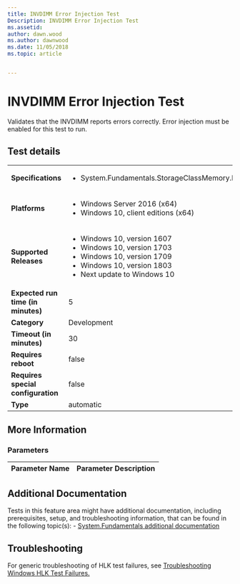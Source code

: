 ```yaml
---
title: INVDIMM Error Injection Test
Description: INVDIMM Error Injection Test
ms.assetid: 
author: dawn.wood
ms.author: dawnwood
ms.date: 11/05/2018
ms.topic: article


---
```


# INVDIMM Error Injection Test

Validates that the INVDIMM reports errors correctly. Error injection must be enabled for this test to run.

## Test details
|||
|---|---|
| **Specifications**  | <ul><li>System.Fundamentals.StorageClassMemory.INVDIMM.DSMCompliance</li></ul> |  
| **Platforms**   | <ul><li>Windows Server 2016 (x64)</li><li>Windows 10, client editions (x64)</li></ul> |
| **Supported Releases** | <ul><li>Windows 10, version 1607</li><li>Windows 10, version 1703</li><li>Windows 10, version 1709</li><li>Windows 10, version 1803</li><li>Next update to Windows 10</li></ul> |
|**Expected run time (in minutes)**| 5 |
|**Category**| Development |
|**Timeout (in minutes)**| 30 |
|**Requires reboot**| false |
|**Requires special configuration**| false |
|**Type**| automatic |

## More Information
### Parameters
| Parameter Name | Parameter Description |
| --- | --- |


## Additional Documentation
Tests in this feature area might have additional documentation, including prerequisites, setup, and troubleshooting information, that can be found in the following topic(s): - [System.Fundamentals additional documentation](system-fundamentals-additional-documentation.md)



## Troubleshooting
For generic troubleshooting of HLK test failures, see [Troubleshooting Windows HLK Test Failures.](..\user\troubleshooting-windows-hlk-test-failures.md)